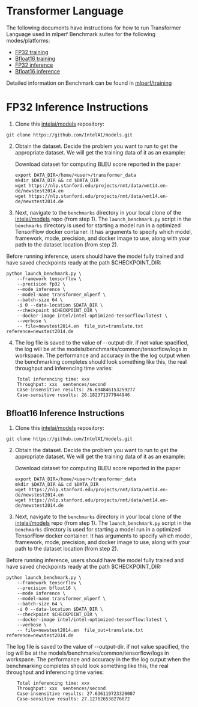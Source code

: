 # Transformer Language

The following documents have instructions for how to run Transformer Language used in mlperf
Benchmark suites for the following modes/platforms:
* [FP32 training](/benchmarks/language_translation/tensorflow/transformer_mlperf/training/fp32/README.md)
* [Bfloat16 training](/benchmarks/language_translation/tensorflow/transformer_mlperf/training/bfloat16/README.md)
* [FP32 inference](#fp32-inference-instructions)
* [Bfloat16 inference](#bfloat16-inference-instructions)

Detailed information on Benchmark can be found in [mlperf/training](https://github.com/mlperf/training/tree/master/translation/tensorflow/transformer)

# <a name="fp32-inference-instructions"></a> FP32 Inference Instructions

1. Clone this [intelai/models](https://github.com/IntelAI/models)
repository:

```
git clone https://github.com/IntelAI/models.git
```

2. Obtain the dataset.
Decide the problem you want to run to get the appropriate dataset.
We will get the training data of it as an example:

    Download dataset for computing BLEU score reported in the paper
    ```
    export DATA_DIR=/home/<user>/transformer_data
    mkdir $DATA_DIR && cd $DATA_DIR
    wget https://nlp.stanford.edu/projects/nmt/data/wmt14.en-de/newstest2014.en
    wget https://nlp.stanford.edu/projects/nmt/data/wmt14.en-de/newstest2014.de
    ```

3. Next, navigate to the `benchmarks` directory in your local clone of
the [intelai/models](https://github.com/IntelAI/models) repo (from step 1).
The `launch_benchmark.py` script in the `benchmarks` directory is
used for starting a model run in a optimized TensorFlow docker
container. It has arguments to specify which model, framework, mode,
precision, and docker image to use, along with your path to the dataset location (from step 2).


Before running inference, users should have the model fully trained and have saved checkpoints ready at the path $CHECKPOINT_DIR:

```
python launch_benchmark.py \
    --framework tensorflow \
    --precision fp32 \
    --mode inference \
    --model-name transformer_mlperf \
    --batch-size 64 \
    -i 0 --data-location $DATA_DIR \
    --checkpoint $CHECKPOINT_DIR \
    --docker-image intel/intel-optimized-tensorflow:latest \
    --verbose \
    -- file=newstest2014.en  file_out=translate.txt reference=newstest2014.de
```
4.  The log file is saved to the value of --output-dir. if not value spacified, the log will be at the models/benchmarks/common/tensorflow/logs in workspace.
The performance and accuracy in the the log output when the benchmarking completes should look
something like this, the real throughput and inferencing time varies:
```
	Total inferencing time: xxx
	Throughput: xxx  sentences/second
	Case-insensitive results: 26.694846153259277
	Case-sensitive results: 26.182371377944946
```


## <a name="bfloat16-inference-instructions"></a> Bfloat16 Inference Instructions

1. Clone this [intelai/models](https://github.com/IntelAI/models)
repository:

```
git clone https://github.com/IntelAI/models.git
```

2. Obtain the dataset.
Decide the problem you want to run to get the appropriate dataset.
We will get the training data of it as an example:

    Download dataset for computing BLEU score reported in the paper
    ```
    export DATA_DIR=/home/<user>/transformer_data
    mkdir $DATA_DIR && cd $DATA_DIR
    wget https://nlp.stanford.edu/projects/nmt/data/wmt14.en-de/newstest2014.en
    wget https://nlp.stanford.edu/projects/nmt/data/wmt14.en-de/newstest2014.de
    ```
    
3. Next, navigate to the `benchmarks` directory in your local clone of
the [intelai/models](https://github.com/IntelAI/models) repo (from step 1).
The `launch_benchmark.py` script in the `benchmarks` directory is
used for starting a model run in a optimized TensorFlow docker
container. It has arguments to specify which model, framework, mode,
precision, and docker image to use, along with your path to the dataset location (from step 2).


Before running inference, users should have the model fully trained and have saved checkpoints ready at the path $CHECKPOINT_DIR:

```
python launch_benchmark.py \
    --framework tensorflow \
    --precision bfloat16 \
    --mode inference \
    --model-name transformer_mlperf \
    --batch-size 64 \
    -i 0 --data-location $DATA_DIR \
    --checkpoint $CHECKPOINT_DIR \
    --docker-image intel/intel-optimized-tensorflow:latest \
    --verbose \
    -- file=newstest2014.en  file_out=translate.txt reference=newstest2014.de
```
The log file is saved to the value of --output-dir. if not value spacified, the log will be at the models/benchmarks/common/tensorflow/logs in workspace.
The performance and accuracy in the the log output when the benchmarking completes should look
something like this, the real throughput and inferencing time varies:
```
	Total inferencing time: xxx
	Throughput: xxx  sentences/second
	Case-insensitive results: 27.636119723320007
	Case-sensitive results: 27.127626538276672
```


